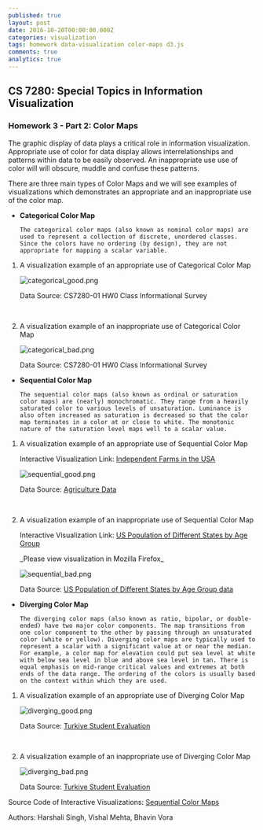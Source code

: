 ```yaml
---
published: true
layout: post
date: 2016-10-20T00:00:00.000Z
categories: visualization
tags: homework data-visualization color-maps d3.js
comments: true
analytics: true
---
```

## CS 7280: Special Topics in Information Visualization
### Homework 3 - Part 2: Color Maps

The graphic display of data plays a critical role in information visualization. Appropriate use of color for data display allows interrelationships and patterns within data to be easily observed. An inappropriate use use of color will  will obscure, muddle and confuse these patterns. 

There are three main types of Color Maps and we will see examples of visualizations which demonstrates an appropriate and an inappropriate use of the color map.

- **Categorical Color Map**

      The categorical color maps (also known as nominal color maps) are used to represent a collection of discrete, unordered classes. Since the colors have no ordering (by design), they are not appropriate for mapping a scalar variable.
      
1. A visualization example of an appropriate use of Categorical Color Map

    <p><img src="../../assets/images/categorical_good.png" alt="categorical_good.png" /></p>
    <p>Data Source: CS7280-01 HW0 Class Informational Survey</p>

    </br>
2. A visualization example of an inappropriate use of Categorical Color Map
      <p><img src="../../assets/images/categorical_bad.png" alt="categorical_bad.png" /></p>
      <p>Data Source: CS7280-01 HW0 Class Informational Survey</p>
    

- **Sequential Color Map**
  
      The sequential color maps (also known as ordinal or saturation color maps) are (nearly) monochromatic. They range from a heavily saturated color to various levels of unsaturation. Luminance is also often increased as saturation is decreased so that the color map terminates in a color at or close to white. The monotonic nature of the saturation level maps well to a scalar value.

 1. A visualization example of an appropriate use of Sequential Color Map

      <p>Interactive Visualization Link: <a href="http://htmlpreview.github.io/?https://github.com/harshalisingh/harshalisingh.github.io/blob/master/_posts/sequential/good.html" target="_blank">Independent Farms in the USA</a></p>

      <p><img src="../../assets/images/sequential_good.PNG" alt="sequential_good.png" /></p>

      <p>Data Source: <a href="http://www.census.gov/support/USACdataDownloads.html#POP" target="_blank">Agriculture Data</a></p>

      </br>
 2. A visualization example of an inappropriate use of Sequential Color Map

       <p>Interactive Visualization Link: <a href="http://htmlpreview.github.io/?https://github.com/harshalisingh/harshalisingh.github.io/blob/master/_posts/sequential/bad.html" target="_blank">US Population of Different States by Age Group</a></p>
       _Please view visualization in Mozilla Firefox_

      <p><img src="../../assets/images/sequential_bad.PNG" alt="sequential_bad.png" /></p>

      <p>Data Source: <a href="http://bl.ocks.org/mbostock/3886208" target="_blank">US Population of Different States by Age Group data</a></p>
  
  
- **Diverging Color Map**
 
      The diverging color maps (also known as ratio, bipolar, or double-ended) have two major color components. The map transitions from one color component to the other by passing through an unsaturated color (white or yellow). Diverging color maps are typically used to represent a scalar with a significant value at or near the median. For example, a color map for elevation could put sea level at white with below sea level in blue and above sea level in tan. There is equal emphasis on mid-range critical values and extremes at both ends of the data range. The ordering of the colors is usually based on the context within which they are used.

 1. A visualization example of an appropriate use of Diverging Color Map

      <p><img src="../../assets/images/diverging_good.png" alt="diverging_good.png" /></p>
      <p>Data Source: <a href="https://archive.ics.uci.edu/ml/datasets/Turkiye+Student+Evaluation" target="_blank">Turkiye Student Evaluation</a></p>

      </br>
 2. A visualization example of an inappropriate use of Diverging Color Map

      <p><img src="../../assets/images/diverging_bad.png" alt="diverging_bad.png" /></p>

      <p>Data Source: <a href="https://archive.ics.uci.edu/ml/datasets/Turkiye+Student+Evaluation" target="_blank">Turkiye Student Evaluation</a></p>


Source Code of Interactive Visualizations: [Sequential Color Maps](https://github.com/harshalisingh/harshalisingh.github.io/tree/master/_posts/sequential)

Authors: Harshali Singh, Vishal Mehta, Bhavin Vora